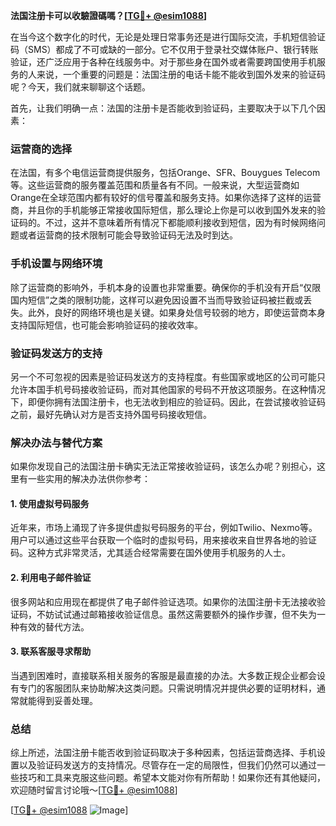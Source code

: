 **法国注册卡可以收驗證碼嗎？[[TG💪+ @esim1088](https://t.me/s/esim1088)]**

在当今这个数字化的时代，无论是处理日常事务还是进行国际交流，手机短信验证码（SMS）都成了不可或缺的一部分。它不仅用于登录社交媒体账户、银行转账验证，还广泛应用于各种在线服务中。对于那些身在国外或者需要跨国使用手机服务的人来说，一个重要的问题是：法国注册的电话卡能不能收到国外发来的验证码呢？今天，我们就来聊聊这个话题。

首先，让我们明确一点：法国的注册卡是否能收到验证码，主要取决于以下几个因素：

### **运营商的选择**
在法国，有多个电信运营商提供服务，包括Orange、SFR、Bouygues Telecom等。这些运营商的服务覆盖范围和质量各有不同。一般来说，大型运营商如Orange在全球范围内都有较好的信号覆盖和服务支持。如果你选择了这样的运营商，并且你的手机能够正常接收国际短信，那么理论上你是可以收到国外发来的验证码的。不过，这并不意味着所有情况下都能顺利接收到短信，因为有时候网络问题或者运营商的技术限制可能会导致验证码无法及时到达。

### **手机设置与网络环境**
除了运营商的影响外，手机本身的设置也非常重要。确保你的手机没有开启“仅限国内短信”之类的限制功能，这样可以避免因设置不当而导致验证码被拦截或丢失。此外，良好的网络环境也是关键。如果身处信号较弱的地方，即使运营商本身支持国际短信，也可能会影响验证码的接收效率。

### **验证码发送方的支持**
另一个不可忽视的因素是验证码发送方的支持程度。有些国家或地区的公司可能只允许本国手机号码接收验证码，而对其他国家的号码不开放这项服务。在这种情况下，即便你拥有法国注册卡，也无法收到相应的验证码。因此，在尝试接收验证码之前，最好先确认对方是否支持外国号码接收短信。

### **解决办法与替代方案**
如果你发现自己的法国注册卡确实无法正常接收验证码，该怎么办呢？别担心，这里有一些实用的解决办法供你参考：

#### **1. 使用虚拟号码服务**
近年来，市场上涌现了许多提供虚拟号码服务的平台，例如Twilio、Nexmo等。用户可以通过这些平台获取一个临时的虚拟号码，用来接收来自世界各地的验证码。这种方式非常灵活，尤其适合经常需要在国外使用手机服务的人士。

#### **2. 利用电子邮件验证**
很多网站和应用现在都提供了电子邮件验证选项。如果你的法国注册卡无法接收验证码，不妨试试通过邮箱接收验证信息。虽然这需要额外的操作步骤，但不失为一种有效的替代方法。

#### **3. 联系客服寻求帮助**
当遇到困难时，直接联系相关服务的客服是最直接的办法。大多数正规企业都会设有专门的客服团队来协助解决这类问题。只需说明情况并提供必要的证明材料，通常就能得到妥善处理。

### **总结**
综上所述，法国注册卡能否收到验证码取决于多种因素，包括运营商选择、手机设置以及验证码发送方的支持情况。尽管存在一定的局限性，但我们仍然可以通过一些技巧和工具来克服这些问题。希望本文能对你有所帮助！如果你还有其他疑问，欢迎随时留言讨论哦～[[TG💪+ @esim1088](https://t.me/s/esim1088)]

[[TG💪+ @esim1088](https://t.me/s/esim1088) ![Image](https://i.postimg.cc/4NQfJmqS/Snipaste-2025-05-13-00-14-12.png)]